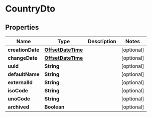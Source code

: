 # CountryDto

## Properties
Name | Type | Description | Notes
------------ | ------------- | ------------- | -------------
**creationDate** | [**OffsetDateTime**](OffsetDateTime.md) |  |  [optional]
**changeDate** | [**OffsetDateTime**](OffsetDateTime.md) |  |  [optional]
**uuid** | **String** |  |  [optional]
**defaultName** | **String** |  |  [optional]
**externalId** | **String** |  |  [optional]
**isoCode** | **String** |  |  [optional]
**unoCode** | **String** |  |  [optional]
**archived** | **Boolean** |  |  [optional]
